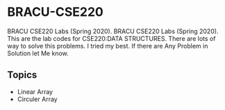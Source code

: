 # BRACU-CSE220
BRACU CSE220 Labs (Spring 2020). BRACU CSE220 Labs (Spring 2020). This are the lab codes for CSE220:DATA STRUCTURES. There are lots of way to solve this problems. I tried my best. If there are Any Problem in Solution let Me know. 

<h2>Topics</h2>
  <ul>
  <li>Linear Array</li>
  <li>Circuler Array</li>
</ul>
